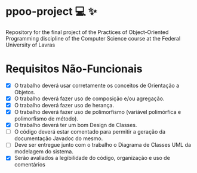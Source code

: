 # ppoo-project :computer: :sparkles:
Repository for the final project of the Practices of Object-Oriented Programming discipline of the Computer Science course at the Federal University of Lavras


# Requisitos Não-Funcionais
- [X] O trabalho deverá usar corretamente os conceitos de Orientação a Objetos.
- [X] O trabalho deverá fazer uso de composição e/ou agregação.
- [X] O trabalho deverá fazer uso de herança.
- [X] O trabalho deverá fazer uso de polimorfismo (variável polimórfica e polimorfismo de
método).
- [X] O trabalho deverá ter um bom Design de Classes.
- [ ] O código deverá estar comentado para permitir a geração da documentação Javadoc do
mesmo.
- [ ] Deve ser entregue junto com o trabalho o Diagrama de Classes UML da modelagem do
sistema.
- [X] Serão avaliados a legibilidade do código, organização e uso de comentários
